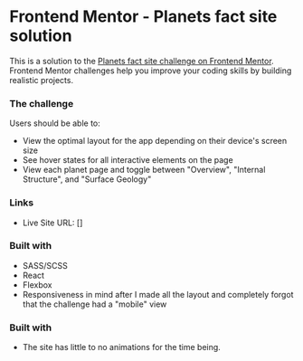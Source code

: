 # Frontend Mentor - Planets fact site solution

This is a solution to the [Planets fact site challenge on Frontend Mentor](https://www.frontendmentor.io/challenges/planets-fact-site-gazqN8w_f). Frontend Mentor challenges help you improve your coding skills by building realistic projects.

### The challenge

Users should be able to:

- View the optimal layout for the app depending on their device's screen size
- See hover states for all interactive elements on the page
- View each planet page and toggle between "Overview", "Internal Structure", and "Surface Geology"

### Links

- Live Site URL: []


### Built with

- SASS/SCSS
- React
- Flexbox
- Responsiveness in mind after I made all the layout and completely forgot that the challenge had a "mobile" view

### Built with
- The site has little to no animations for the time being.